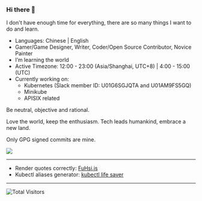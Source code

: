 ### Hi there 👋

I don't have enough time for everything, there are so many things I want to do and learn.

- Languages: Chinese | English
- Gamer/Game Designer, Writer, Coder/Open Source Contributor, Novice Painter
- I’m learning the world
- Active Timezone: 12:00 - 23:00 (Asia/Shanghai, UTC+8) | 4:00 - 15:00 (UTC)
- Currently working on:
  - Kubernetes (Slack member ID: U01G6SGJQTA and U01AM9FS5GQ)
  - Minikube
  - APISIX related

Be neutral, objective and rational.

Love the world, keep the enthusiasm. Tech leads humankind, embrace a new land.

Only GPG signed commits are mine.

![](https://github-readme-stats.vercel.app/api?username=lingsamuel&show_icons=true)

---

- Render quotes correctly: [FuHsi.js](https://github.com/lingsamuel/FuHsi.js)
- Kubectl aliases generator: [kubectl life saver](https://github.com/lingsamuel/kubectl-life-saver)

---

![Total Visitors](https://visitor-badge.glitch.me/badge?page_id=lingsamuel.lingsamuel)

<!--
**lingsamuel/lingsamuel** is a ✨ _special_ ✨ repository because its `README.md` (this file) appears on your GitHub profile.

Here are some ideas to get you started:

- 🔭 I’m currently working on ...
- 🌱 I’m currently learning ...
- 👯 I’m looking to collaborate on ...
- 🤔 I’m looking for help with ...
- 💬 Ask me about ...
- 📫 How to reach me: ...
- 😄 Pronouns: ...
- ⚡ Fun fact: ...
-->
